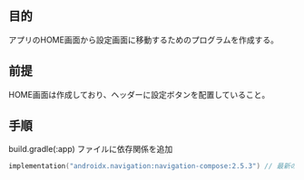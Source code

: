 
## 目的
アプリのHOME画面から設定画面に移動するためのプログラムを作成する。

## 前提
HOME画面は作成しており、ヘッダーに設定ボタンを配置していること。

## 手順

build.gradle(:app) ファイルに依存関係を追加
```kotlin
implementation("androidx.navigation:navigation-compose:2.5.3") // 最新の安定版バージョンを使用してください``` 
